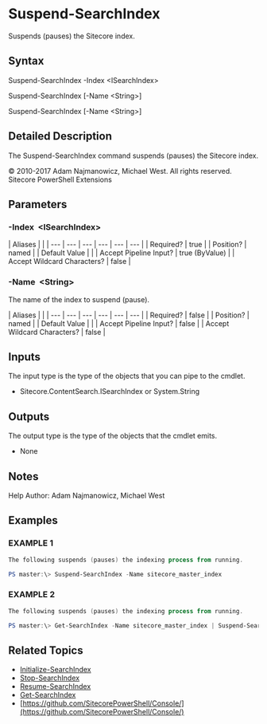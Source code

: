 # Suspend-SearchIndex

Suspends \(pauses\) the Sitecore index.

## Syntax

Suspend-SearchIndex -Index &lt;ISearchIndex&gt;

Suspend-SearchIndex \[-Name &lt;String&gt;\]

Suspend-SearchIndex \[-Name &lt;String&gt;\]

## Detailed Description

The Suspend-SearchIndex command suspends \(pauses\) the Sitecore index.

© 2010-2017 Adam Najmanowicz, Michael West. All rights reserved. Sitecore PowerShell Extensions

## Parameters

### -Index  &lt;ISearchIndex&gt;

| Aliases |  |
| --- | --- | --- | --- | --- | --- |
| Required? | true |
| Position? | named |
| Default Value |  |
| Accept Pipeline Input? | true \(ByValue\) |
| Accept Wildcard Characters? | false |

### -Name  &lt;String&gt;

The name of the index to suspend \(pause\).

| Aliases |  |
| --- | --- | --- | --- | --- | --- |
| Required? | false |
| Position? | named |
| Default Value |  |
| Accept Pipeline Input? | false |
| Accept Wildcard Characters? | false |

## Inputs

The input type is the type of the objects that you can pipe to the cmdlet.

* Sitecore.ContentSearch.ISearchIndex or System.String 

## Outputs

The output type is the type of the objects that the cmdlet emits.

* None 

## Notes

Help Author: Adam Najmanowicz, Michael West

## Examples

### EXAMPLE 1

```powershell
The following suspends (pauses) the indexing process from running.

PS master:\> Suspend-SearchIndex -Name sitecore_master_index
```

### EXAMPLE 2

```powershell
The following suspends (pauses) the indexing process from running.

PS master:\> Get-SearchIndex -Name sitecore_master_index | Suspend-SearchIndex
```

## Related Topics

* [Initialize-SearchIndex](initialize-searchindex.md)
* [Stop-SearchIndex](stop-searchindex.md)
* [Resume-SearchIndex](resume-searchindex.md)
* [Get-SearchIndex](get-searchindex.md)
* [https://github.com/SitecorePowerShell/Console/](https://github.com/SitecorePowerShell/Console/) 

